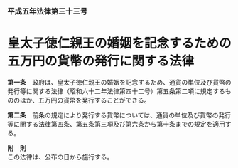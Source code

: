 ### 平成五年法律第三十三号  
# 皇太子徳仁親王の婚姻を記念するための五万円の貨幣の発行に関する法律  
  
**第一条**　政府は、皇太子徳仁親王の婚姻を記念するため、通貨の単位及び貨幣の発行等に関する法律（昭和六十二年法律第四十二号）第五条第二項に規定するもののほか、五万円の貨幣を発行することができる。  
  
**第二条**　前条の規定により発行する貨幣については、通貨の単位及び貨幣の発行等に関する法律第四条、第五条第三項及び第六条から第十条までの規定を適用する。  
  
**附　則**  
この法律は、公布の日から施行する。  
  
